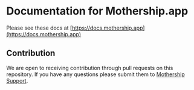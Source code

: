 # Documentation for Mothership.app

Please see these docs at [https://docs.mothership.app](https://docs.mothership.app)

## Contribution

We are open to receiving contribution through pull requests on this repository. If you have any questions please submit them to [Mothership Support](https://mothership.app/support).
